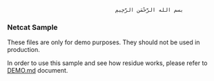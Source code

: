                                        ‫بسم الله الرَّحْمَنِ الرَّحِيمِ

### Netcat Sample
These files are only for demo purposes. They should not be used in production.

In order to use this sample and see how residue works, please refer to [DEMO.md](/docs/DEMO.md) document.